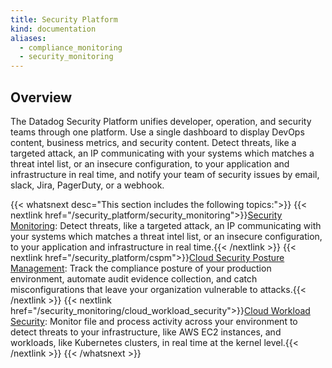 ```yaml
---
title: Security Platform
kind: documentation
aliases:
  - compliance_monitoring
  - security_monitoring
---
```


## Overview

The Datadog Security Platform unifies developer, operation, and security teams through one platform. Use a single dashboard to display DevOps content, business metrics, and security content. Detect threats, like a targeted attack, an IP communicating with your systems which matches a threat intel list, or an insecure configuration, to your application and infrastructure in real time, and notify your team of security issues by email, slack, Jira, PagerDuty, or a webhook.

{{< whatsnext desc="This section includes the following topics:">}}
  {{< nextlink href="/security_platform/security_monitoring">}}<u>Security Monitoring</u>: Detect threats, like a targeted attack, an IP communicating with your systems which matches a threat intel list, or an insecure configuration, to your application and infrastructure in real time.{{< /nextlink >}}
  {{< nextlink href="/security_platform/cspm">}}<u>Cloud Security Posture Management</u>: Track the compliance posture of your production environment, automate audit evidence collection, and catch misconfigurations that leave your organization vulnerable to attacks.{{< /nextlink >}}
  {{< nextlink href="/security_monitoring/cloud_workload_security">}}<u>Cloud Workload Security</u>: Monitor file and process activity across your environment to detect threats to your infrastructure, like AWS EC2 instances, and workloads, like Kubernetes clusters, in real time at the kernel level.{{< /nextlink >}}
{{< /whatsnext >}}

